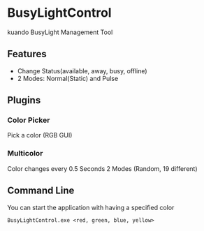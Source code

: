 # BusyLightControl
kuando BusyLight Management Tool

## Features
- Change Status(available, away, busy, offline)
- 2 Modes: Normal(Static) and Pulse

## Plugins

### Color Picker
Pick a color (RGB GUI)

### Multicolor
Color changes every 0.5 Seconds
2 Modes (Random, 19 different)

## Command Line
You can start the application with having a specified color
```
BusyLightControl.exe <red, green, blue, yellow>
```
